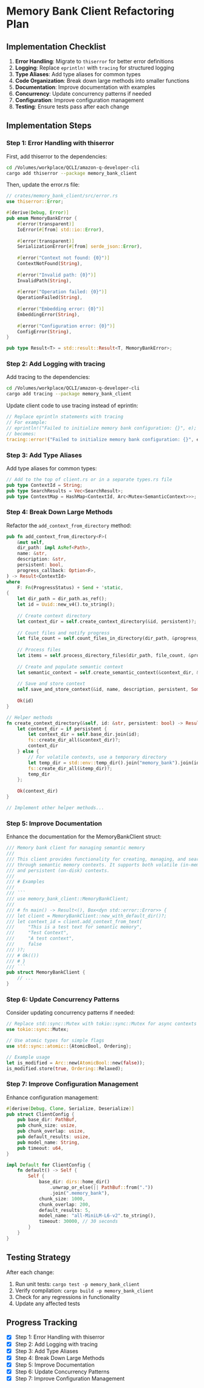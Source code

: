 # Memory Bank Client Refactoring Plan

## Implementation Checklist

1. **Error Handling**: Migrate to `thiserror` for better error definitions
2. **Logging**: Replace `eprintln!` with `tracing` for structured logging
3. **Type Aliases**: Add type aliases for common types
4. **Code Organization**: Break down large methods into smaller functions
5. **Documentation**: Improve documentation with examples
6. **Concurrency**: Update concurrency patterns if needed
7. **Configuration**: Improve configuration management
8. **Testing**: Ensure tests pass after each change

## Implementation Steps

### Step 1: Error Handling with thiserror

First, add thiserror to the dependencies:

```bash
cd /Volumes/workplace/QCLI/amazon-q-developer-cli
cargo add thiserror --package memory_bank_client
```

Then, update the error.rs file:

```rust
// crates/memory_bank_client/src/error.rs
use thiserror::Error;

#[derive(Debug, Error)]
pub enum MemoryBankError {
    #[error(transparent)]
    IoError(#[from] std::io::Error),
    
    #[error(transparent)]
    SerializationError(#[from] serde_json::Error),
    
    #[error("Context not found: {0}")]
    ContextNotFound(String),
    
    #[error("Invalid path: {0}")]
    InvalidPath(String),
    
    #[error("Operation failed: {0}")]
    OperationFailed(String),
    
    #[error("Embedding error: {0}")]
    EmbeddingError(String),
    
    #[error("Configuration error: {0}")]
    ConfigError(String),
}

pub type Result<T> = std::result::Result<T, MemoryBankError>;
```

### Step 2: Add Logging with tracing

Add tracing to the dependencies:

```bash
cd /Volumes/workplace/QCLI/amazon-q-developer-cli
cargo add tracing --package memory_bank_client
```

Update client code to use tracing instead of eprintln:

```rust
// Replace eprintln statements with tracing
// For example:
// eprintln!("Failed to initialize memory bank configuration: {}", e);
// becomes:
tracing::error!("Failed to initialize memory bank configuration: {}", e);
```

### Step 3: Add Type Aliases

Add type aliases for common types:

```rust
// Add to the top of client.rs or in a separate types.rs file
pub type ContextId = String;
pub type SearchResults = Vec<SearchResult>;
pub type ContextMap = HashMap<ContextId, Arc<Mutex<SemanticContext>>>;
```

### Step 4: Break Down Large Methods

Refactor the `add_context_from_directory` method:

```rust
pub fn add_context_from_directory<F>(
    &mut self,
    dir_path: impl AsRef<Path>,
    name: &str,
    description: &str,
    persistent: bool,
    progress_callback: Option<F>,
) -> Result<ContextId>
where
    F: Fn(ProgressStatus) + Send + 'static,
{
    let dir_path = dir_path.as_ref();
    let id = Uuid::new_v4().to_string();
    
    // Create context directory
    let context_dir = self.create_context_directory(&id, persistent)?;
    
    // Count files and notify progress
    let file_count = self.count_files_in_directory(dir_path, &progress_callback)?;
    
    // Process files
    let items = self.process_directory_files(dir_path, file_count, &progress_callback)?;
    
    // Create and populate semantic context
    let semantic_context = self.create_semantic_context(&context_dir, &items, &progress_callback)?;
    
    // Save and store context
    self.save_and_store_context(&id, name, description, persistent, Some(dir_path.to_string_lossy().to_string()), semantic_context)?;
    
    Ok(id)
}

// Helper methods
fn create_context_directory(&self, id: &str, persistent: bool) -> Result<PathBuf> {
    let context_dir = if persistent {
        let context_dir = self.base_dir.join(id);
        fs::create_dir_all(&context_dir)?;
        context_dir
    } else {
        // For volatile contexts, use a temporary directory
        let temp_dir = std::env::temp_dir().join("memory_bank").join(id);
        fs::create_dir_all(&temp_dir)?;
        temp_dir
    };
    
    Ok(context_dir)
}

// Implement other helper methods...
```

### Step 5: Improve Documentation

Enhance the documentation for the MemoryBankClient struct:

```rust
/// Memory bank client for managing semantic memory
///
/// This client provides functionality for creating, managing, and searching
/// through semantic memory contexts. It supports both volatile (in-memory)
/// and persistent (on-disk) contexts.
///
/// # Examples
///
/// ```
/// use memory_bank_client::MemoryBankClient;
///
/// # fn main() -> Result<(), Box<dyn std::error::Error>> {
/// let client = MemoryBankClient::new_with_default_dir()?;
/// let context_id = client.add_context_from_text(
///     "This is a test text for semantic memory",
///     "Test Context",
///     "A test context",
///     false
/// )?;
/// # Ok(())
/// # }
/// ```
pub struct MemoryBankClient {
    // ...
}
```

### Step 6: Update Concurrency Patterns

Consider updating concurrency patterns if needed:

```rust
// Replace std::sync::Mutex with tokio::sync::Mutex for async contexts
use tokio::sync::Mutex;

// Use atomic types for simple flags
use std::sync::atomic::{AtomicBool, Ordering};

// Example usage
let is_modified = Arc::new(AtomicBool::new(false));
is_modified.store(true, Ordering::Relaxed);
```

### Step 7: Improve Configuration Management

Enhance configuration management:

```rust
#[derive(Debug, Clone, Serialize, Deserialize)]
pub struct ClientConfig {
    pub base_dir: PathBuf,
    pub chunk_size: usize,
    pub chunk_overlap: usize,
    pub default_results: usize,
    pub model_name: String,
    pub timeout: u64,
}

impl Default for ClientConfig {
    fn default() -> Self {
        Self {
            base_dir: dirs::home_dir()
                .unwrap_or_else(|| PathBuf::from("."))
                .join(".memory_bank"),
            chunk_size: 1000,
            chunk_overlap: 200,
            default_results: 5,
            model_name: "all-MiniLM-L6-v2".to_string(),
            timeout: 30000, // 30 seconds
        }
    }
}
```

## Testing Strategy

After each change:

1. Run unit tests: `cargo test -p memory_bank_client`
2. Verify compilation: `cargo build -p memory_bank_client`
3. Check for any regressions in functionality
4. Update any affected tests

## Progress Tracking

- [x] Step 1: Error Handling with thiserror
- [x] Step 2: Add Logging with tracing
- [x] Step 3: Add Type Aliases
- [x] Step 4: Break Down Large Methods
- [x] Step 5: Improve Documentation
- [x] Step 6: Update Concurrency Patterns
- [x] Step 7: Improve Configuration Management
